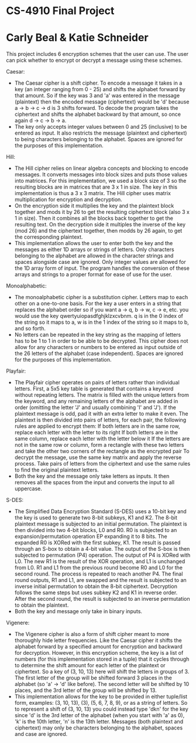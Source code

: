 # CS-4910 Final Project
# Carly Beal & Katie Schneider

This project includes 6 encryption schemes that the user can use. The user can pick whether to encrypt or decrypt a message using these schemes.

Caesar:
- The Caesar cipher is a shift cipher. To encode a message it takes in a key (an integer ranging from 0 - 25) and shifts the alphabet forward by that amount. So if the key was 3 and 'a' was entered in the message (plaintext) then the encoded message (ciphertext) would be 'd' because a -> b -> c -> d is 3 shifts forward. To decode the program takes the ciphertext and shifts the alphabet backward by that amount, so once again d -> c -> b -> a.
- The key only accepts integer values between 0 and 25 (inclusive) to be entered as input. It also restricts the message (plaintext and ciphertext) to being characters belonging to the alphabet. Spaces are ignored for the purposes of this implementation.

Hill:
- The Hill cipher relies on linear algebra concepts and blocking to encode messages. It converts messages into block sizes and puts those values into matrices. For this implementation, we used a block size of 3 so the resulting blocks are in matrices that are 3 x 1 in size. The key in this implementation is thus a 3 x 3 matrix. The Hill cipher uses matrix multiplication for encryption and decryption.
- On the encryption side it multiplies the key and the plaintext block together and mods it by 26 to get the resulting ciphertext block (also 3 x 1 in size). Then it combines all the blocks back together to get the resulting text. On the decryption side it multiples the inverse of the key (mod 26) and the ciphertext together, then modds by 26 again, to get the corresponding plaintext.
- This implementation allows the user to enter both the key and the messages as either 1D arrays or strings of letters. Only characters belonging to the alphabet are allowed in the character strings and spaces alongside case are ignored. Only integer values are allowed for the 1D array form of input. The program handles the conversion of these arrays and strings to a proper format for ease of use for the user.

Monoalphabetic:
- The monoalphabetic cipher is a substitution cipher. Letters map to each other on a one-to-one basis. For the key a user enters in a string that replaces the alphabet order so if you want a -> q, b -> w, c -> e, etc. you would use the key qwertyuiopasdfghjklzxcvbnm. q is in the 0 index of the string so it maps to a, w is in the 1 index of the string so it maps to b, and so forth.
- No letters can be repeated in the key string as the mapping of letters has to be 1 to 1 in order to be able to be decrypted. This cipher does not allow for any characters or numbers to be entered as input outside of the 26 letters of the alphabet (case independent). Spaces are ignored for the purposes of this implementation.

Playfair:
- The Playfair cipher operates on pairs of letters rather than individual letters. First, a 5x5 key table is generated that contains a keyword without repeating letters. The matrix is filled with the unique letters from the keyword, and any remaining letters of the alphabet are added in order (omitting the letter 'J' and usually combining 'I' and 'J'). If the plaintext message is odd, pad it with an extra letter to make it even. The plaintext is then divided into pairs of letters, for each pair, the following rules are applied to encrypt them:
  If both letters are in the same row, replace each letter with the letter to its right
  If both letters are in the same column, replace each letter with the letter below it
  If the letters are not in the same row or column, form a rectangle with these two
  letters and take the other two corners of the rectangle as the encrypted pair
To decrypt the message, use the same key matrix and apply the reverse process. Take pairs of letters from the ciphertext and use the same rules to find the original plaintext letters.
- Both the key and the message only take letters as inputs. It then removes all the spaces from the input and converts the input to all uppercase.

S-DES:
- The Simplified Data Encryption Standard (S-DES) uses a 10-bit key and the key is used to generate two 8-bit subkeys, K1 and K2. The 8-bit plaintext message is subjected to an initial permutation. The plaintext is then divided into two 4-bit blocks, L0 and R0. R0 is subjected to an expansion/permutation operation EP expanding it to 8 bits. The expanded R0 is XORed with the first subkey, K1. The result is passed through an S-box to obtain a 4-bit value. The output of the S-box is then subjected to permutation (P4) operation. The output of P4 is XORed with L0. The new R1 is the result of the XOR operation, and L1 is unchanged from L0. R1 and L1 from the previous round become R0 and L0 for the second round. The process is repeated to reach another P4. The final round outputs, R1 and L1, are swapped and the result is subjected to an inverse initial permutation to obtain the 8-bit ciphertext. Decryption follows the same steps but uses subkey K2 and K1 in reverse order. After the second round, the result is subjected to an inverse permutation to obtain the plaintext.
- Both the key and message only take in binary inputs.

Vigenere:
- The Vigenere cipher is also a form of shift cipher meant to more thoroughly hide letter frequencies. Like the Caesar cipher it shifts the alphabet forward by a specified amount for encryption and backward for decryption. However, in this encryption scheme, the key is a list of numbers (for this implementation stored in a tuple) that it cycles through to determine the shift amount for each letter of the plaintext or ciphertext. So a key of (3, 10, 13) here will shift the letters in groups of 3. The first letter of the group will be shifted forward 3 places in the alphabet (so 'a' -> 'd' like before). The second letter will be shifted by 10 places, and the 3rd letter of the group will be shifted by 13.
- This implementation allows for the key to be provided in either tuple/list form, examples: (3, 10, 13), (3), (5, 6, 7, 8, 9), or as a string of letters. So to represent a shift of (3, 10, 13) you could instead type 'dkn' for the key since 'd' is the 3rd letter of the alphabet (when you start with 'a' as 0), 'k' is the 10th letter, 'n' is the 13th letter. Messages (both plaintext and ciphertext) may only be characters belonging to the alphabet, spaces and case are ignored.
